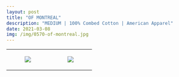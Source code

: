 ```yaml
---
layout: post
title: "OF MONTREAL"
description: "MEDIUM | 100% Combed Cotton | American Apparel"
date: 2021-03-08
img: /img/0570-of-montreal.jpg
---
```




<table style="width:100%;"><tr><td style="vertical-align:top;">
      <figure class="tmblr-full" data-orig-height="2048" data-orig-width="1365" data-orig-src="https://concertshirts.netlify.app/shirts/0570/0570-01.jpg"><img src="https://64.media.tumblr.com/035ae5545d95e4859e461739ff43837c/08c649c9346db558-fa/s540x810/e98cbae4ab4326b99018e8461e96af18dadae2e2.jpg" data-orig-height="2048" data-orig-width="1365" data-orig-src="https://concertshirts.netlify.app/shirts/0570/0570-01.jpg"/></figure></td>
    <td style="vertical-align:top;">
      <figure class="tmblr-full" data-orig-height="2048" data-orig-width="1365" data-orig-src="https://concertshirts.netlify.app/shirts/0570/0570-02.jpg"><img src="https://64.media.tumblr.com/cfe60fd2f83eeb615b1056e60de7abac/08c649c9346db558-ad/s540x810/12bebc6a010cfea27c8c1ad33eb6db65f1d4ce64.jpg" data-orig-height="2048" data-orig-width="1365" data-orig-src="https://concertshirts.netlify.app/shirts/0570/0570-02.jpg"/></figure></td>
  </tr></table>
